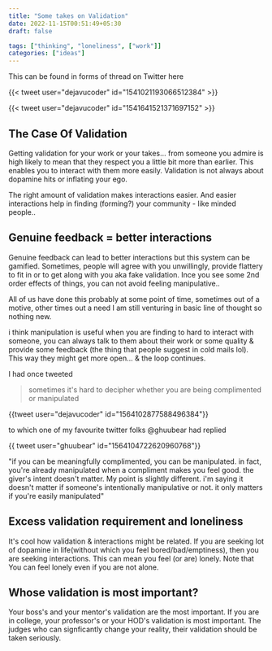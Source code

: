 ```yaml
---
title: "Some takes on Validation"
date: 2022-11-15T00:51:49+05:30
draft: false

tags: ["thinking", "loneliness", ["work"]]
categories: ["ideas"]
---
```


This can be found in forms of thread on Twitter here

{{< tweet user="dejavucoder" id="1541021193066512384" >}}

{{< tweet user="dejavucoder" id="1541641521371697152" >}}
## The Case Of Validation

Getting validation for your work or your takes... from someone you admire is high likely to mean that they respect you a little bit more than earlier. This enables you to interact with them more easily. Validation is not always about dopamine hits or inflating your ego. 

The right amount of validation makes interactions easier. And easier interactions help in finding (forming?) your community - like minded people..

## Genuine feedback = better interactions

Genuine feedback can lead to better interactions but this system can be gamified. Sometimes, people will agree with you unwillingly, provide flattery to fit in or to get along with you aka fake validation. Ince you see some 2nd order effects of things, you can not avoid feeling manipulative..

All of us have done this probably at some point of time, sometimes out of a motive, other times out a need
I am still venturing in basic line of thought so nothing new.

i think manipulation is useful when you are finding to hard to interact with someone, you can always talk to them about their work or some quality & provide some feedback (the thing that people suggest in cold mails lol). This way they might get more open... & the loop continues.

I had once tweeted

> sometimes it's hard to decipher whether you are being complimented or manipulated

{{tweet user="dejavucoder" id="1564102877588496384"}}

to which one of my favourite twitter folks @ghuubear had replied

{{ tweet user="ghuubear" id="1564104722620960768"}}

"if you can be meaningfully complimented, you can be manipulated. in fact, you're already manipulated when a compliment makes you feel good. the giver's intent doesn't matter. My point is slightly different. i'm saying it doesn't matter if someone's intentionally manipulative or not. it only matters if you're easily manipulated"

## Excess validation requirement and loneliness

It's cool how validation & interactions might be related. If you are seeking lot of dopamine in life(without which you feel bored/bad/emptiness), then you are seeking interactions. This can mean you feel (or are) lonely. Note that You can feel lonely even if you are not alone.

## Whose validation is most important?

Your boss's and your mentor's validation are the most important. If you are in college, your professor's or your HOD's
validation is most important. The judges who can signficantly change your reality, their validation should
be taken seriously.